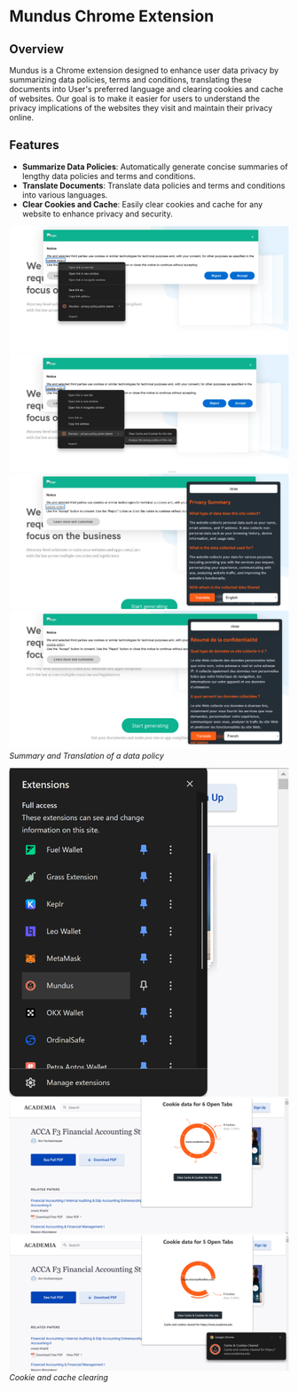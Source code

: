 # Mundus Chrome Extension

## Overview

Mundus is a Chrome extension designed to enhance user data privacy by summarizing data policies, terms and conditions, translating these documents into User's preferred language and clearing cookies and cache of websites. Our goal is to make it easier for users to understand the privacy implications of the websites they visit and maintain their privacy online.

## Features

- **Summarize Data Policies**: Automatically generate concise summaries of lengthy data policies and terms and conditions.
- **Translate Documents**: Translate data policies and terms and conditions into various languages.
- **Clear Cookies and Cache**: Easily clear cookies and cache for any website to enhance privacy and security.


![Mundus Summary1](screenshots/Mundus1.png)
![Mundus Summary2](screenshots/Mundus2.png)
![Mundus Summary3](screenshots/Mundus3.png)
![Mundus Summary4](screenshots/Mundus4.png)
*Summary and Translation of a data policy*



![Mundus Clearing1](screenshots/Munduscc1.png)
![Mundus Clearing2](screenshots/Munduscc2.png)
![Mundus Clearing3](screenshots/Munduscc3.png)
*Cookie and cache clearing*
